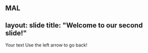 MAL
---
layout: slide
title: "Welcome to our second slide!"
---
Your text
Use the left arrow to go back!
